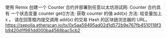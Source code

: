 使用 Remix 创建一个 Counter 合约并部署到任意以太坊测试网:
Counter 合约具有
一个状态变量 counter
get()方法: 获取 counter 的值
add(x) 方法: 给变量加上 x 。
请在回答框内提交调用 add(x) 的交易 Hash 的区块链浏览器的 URL。
https://sepolia.etherscan.io/tx/0x5aa59495ad02d1d572b9e767fb4510118f3b9420d1f981dd000ba4568bac5cb2